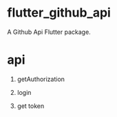 # flutter_github_api

A Github Api Flutter package.


# api
1. getAuthorization

2. login

3. get token



